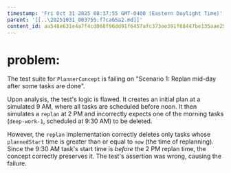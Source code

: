 ```yaml
---
timestamp: 'Fri Oct 31 2025 08:37:55 GMT-0400 (Eastern Daylight Time)'
parent: '[[..\20251031_083755.f7ca65a2.md]]'
content_id: aa548e631e4a7f4cd068f96dd91f6457afc373ee391f08447be135aae251bfb2
---
```


# problem:

The test suite for `PlannerConcept` is failing on "Scenario 1: Replan mid-day after some tasks are done".

Upon analysis, the test's logic is flawed. It creates an initial plan at a simulated 9 AM, where all tasks are scheduled before noon. It then simulates a `replan` at 2 PM and incorrectly expects one of the morning tasks (`deep-work-1`, scheduled at 9:30 AM) to be deleted.

However, the `replan` implementation correctly deletes only tasks whose `plannedStart` time is greater than or equal to `now` (the time of replanning). Since the 9:30 AM task's start time is *before* the 2 PM replan time, the concept correctly preserves it. The test's assertion was wrong, causing the failure.
